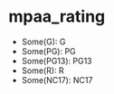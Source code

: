 <!-- Generated File -->
# mpaa_rating

 - Some(G): G
 - Some(PG): PG
 - Some(PG13): PG13
 - Some(R): R
 - Some(NC17): NC17
